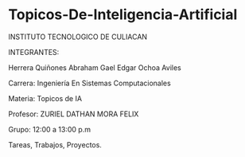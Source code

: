 # Topicos-De-Inteligencia-Artificial


INSTITUTO TECNOLOGICO DE CULIACAN

INTEGRANTES:

Herrera Quiñones Abraham Gael
Edgar Ochoa Aviles


Carrera: Ingeniería En Sistemas Computacionales

Materia: Topicos de IA

Profesor: ZURIEL DATHAN MORA FELIX

Grupo: 12:00 a 13:00 p.m

Tareas, Trabajos, Proyectos.

